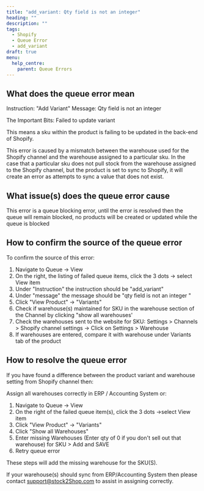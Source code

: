```yaml
---
title: "add_variant: Qty field is not an integer"
heading: ""
description: ""
tags: 
  - Shopify
  - Queue Error
  - add_variant
draft: true
menu:
  help_centre:
    parent: Queue Errors
---
```

  
## What does the queue error mean

Instruction: "Add Variant"
Message: Qty field is not an integer

The Important Bits: Failed to update variant

This means a sku within the product is failing to be updated in the back-end of Shopify.

This error is caused by a mismatch between the warehouse used for the Shopify channel and the warehouse assigned to a particular sku. In the case that a particular sku does not pull stock from the warehouse assigned to the Shopify channel, but the product is set to sync to Shopify, it will create an error as attempts to sync a value that does not  exist.

## What issue(s) does the queue error cause

This error is a queue blocking error, until the error is resolved then the queue will remain blocked, no products will be created or updated while the queue is blocked 

## How to confirm the source of the queue error

To confirm the source of this error: 

1. Navigate to Queue → View
2. On the right, the listing of failed queue items, click the 3 dots → select View item
3. Under "Instruction" the instruction should be "add_variant"
4. Under "message" the message should be "qty field is not an integer "
5. Click "View Product" → "Variants"
6. Check if warehouse(s) maintained for SKU in the warehouse section of the Channel by clicking "show all warehouses'
7. Check the warehouses sent to the website for SKU: Settings > Channels > Shopify channel settings → Click on Settings > Warehouse
8. If warehouses are entered, compare it with warehouse under Variants tab of the product

## How to resolve the queue error

If you have found a difference between the product variant and warehouse setting from Shopify channel then:

Assign all warehouses correctly in ERP / Accounting System or:

1. Navigate to Queue → View
2. On the right of the failed queue item(s), click the 3 dots →select View item
3. Click "View Product" → "Variants"
4. Click "Show all Warehouses" 
5. Enter missing Warehouses (Enter qty of 0 if you don't sell out that warehouse) for SKU  > Add and SAVE
6. Retry queue error

These steps will add the missing warehouse for the SKU(S). 

If your warehouse(s) should sync from ERP/Accounting System then please contact support@stock2Shop.com to assist in assigning correctly.

